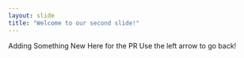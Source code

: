 ```yaml
---
layout: slide
title: "Welcome to our second slide!"
---
```

Adding Something New Here for the PR
Use the left arrow to go back!

